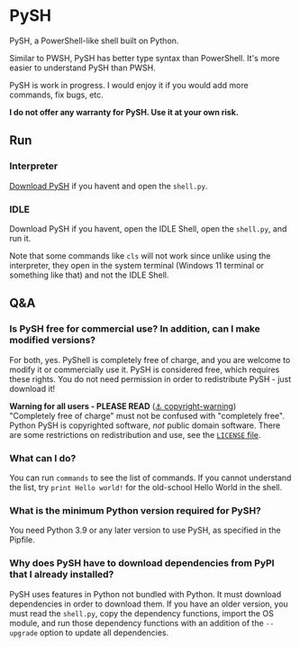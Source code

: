 # PySH
PySH, a PowerShell-like shell built on Python.

Similar to PWSH, PySH has better type syntax than PowerShell. It's more easier to understand PySH than PWSH.

PySH is work in progress. I would enjoy it if you would add more commands, fix bugs, etc.

**I do not offer any warranty for PySH. Use it at your own risk.**
## Run
### Interpreter
[Download PySH](https://github.com/tyler887/python-pysh/releases) if you havent and open the `shell.py`.
### IDLE
Download PySH if you havent, open the IDLE Shell, open the `shell.py`, and run it.

Note that some commands like `cls` will not work since unlike using the interpreter, they open in the system terminal (Windows 11 terminal or something like that) and not the IDLE Shell.
## Q&A
### Is PySH free for commercial use? In addition, can I make modified versions?
For both, yes. PyShell is completely free of charge, and you are welcome to modify it or commercially use it. PySH is considered free, which requires these rights. You do not need permission in order to redistribute PySH - just download it!

**Warning for all users - PLEASE READ** ([⚓ copyright-warning](#copyright-warning))<br />
<a name="copyright-warning"></a>
"Completely free of charge" must not be confused with "completely free". Python PySH is copyrighted software, *not* public domain software. There are some restrictions on redistribution and use, see the [`LICENSE` file](LICENSE).
### What can I do?
You can run `commands` to see the list of commands. If you cannot understand the list, try `print Hello world!` for the old-school Hello World in the shell.
### What is the minimum Python version required for PySH?
You need Python 3.9 or any later version to use PySH, as specified in the Pipfile.
### Why does PySH have to download dependencies from PyPI that I already installed?
PySH uses features in Python not bundled with Python. It must download dependencies in order to download them. If you have an older version, you must read the `shell.py`, copy the dependency functions, import the OS module, and run those dependency functions with an addition of the `--upgrade` option to update all dependencies.
